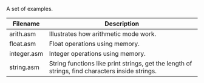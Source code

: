 A set of examples.

| Filename | Description |
| -------- | ----------- |
| arith.asm | Illustrates how arithmetic mode work. |
| float.asm | Float operations using memory. |
| integer.asm | Integer operations using memory. |
| string.asm | String functions like print strings, get the length of strings, find characters inside strings. | 
